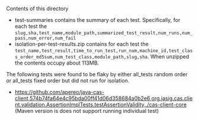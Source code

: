 Contents of this directory
- test-summaries contains the summary of each test. Specifically, for each test the `slug,sha,test_name,module_path,summarized_test_result,num_runs,num_pass,num_error,num_fail`
- isolation-per-test-results.zip contains for each test the `test_name,test_result,time_to_run_test,run_num,machine_id,test_class_order_md5sum,num_test_class,module_path,slug,sha`. When unzipped the contents occupy about 113MB.

The following tests were found to be flaky by either all_tests random order or all_tests fixed order but did not run for isolation.
- https://github.com/apereo/java-cas-client,574b74fa64e4c95bda00ff41d06d358684a0b2e6,org.jasig.cas.client.validation.AssertionImplTests.testAssertionValidity,./cas-client-core (Maven version is does not support running individual test)
